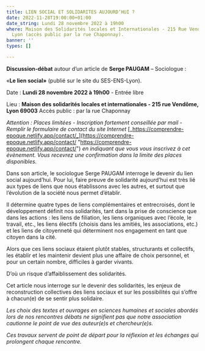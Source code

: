 ```yaml
---
title: LIEN SOCIAL ET SOLIDARITES AUJOURD’HUI ?
date: 2022-11-28T19:00:00+01:00
date_string: Lundi 28 novembre 2022 à 19h00
where: Maison des Solidarités locales et Internationales - 215 Rue Vendôme, 69003
  Lyon (accès public par la rue Chaponnay).
banner: ''
types: []

---
```

**Discussion-débat** autour d’un article de **Serge PAUGAM** – Sociologue :

«**Le lien social»** (publié sur le site du SES-ENS-Lyon).

Date : **Lundi 28 novembre 2022 à 19h00** - Entrée libre

Lieu : **Maison des solidarités locales et internationales - 215 rue Vendôme, Lyon 69003** Accès public : par la rue Chaponnay

_Attention : Places limitées - Inscription fortement conseillée par mail - Remplir le formulaire de contact du site Internet_ [_https://comprendre-epoque.netlify.app/contact/_](https://comprendre-epoque.netlify.app/contact/ "https://comprendre-epoque.netlify.app/contact/") _en indiquant que vous vous inscrivez à cet évènement. Vous recevrez une confirmation dans la limite des places disponibles._

Dans son article, le sociologue Serge PAUGAM interroge le devenir du lien social aujourd’hui. Pour lui, faire preuve de solidarité aujourd’hui est très lié aux types de liens que nous établissons avec les autres, et surtout que l’évolution de la société nous permet d’établir.

Il détermine quatre types de liens complémentaires et entrecroisés, dont le développement définit nos solidarités, tant dans la prise de conscience que dans les actions : les liens de filiation, les liens organiques avec l’école, le travail, etc., les liens électifs (choisis dans les amitiés, les associations, etc.) et les liens de citoyenneté qui déterminent nos engagement en tant que citoyen dans la cité.

Alors que ces liens sociaux étaient plutôt stables, structurants et collectifs, les établir et les maintenir devient plus une affaire de choix personnel, et pour un certain nombre, difficiles à garder vivants.

D’où un risque d’affaiblissement des solidarités.

Cet article nous interroge sur le devenir des solidarités, les enjeux de reconstruction collectives des liens sociaux et sur les possibilités qui s’offre à chacun(e) de se sentir plus solidaire.

_Les choix des textes et ouvrages en sciences humaines et sociales abordés lors de nos rencontres débats ne signifient pas que notre association cautionne le point de vue des auteur(e)s et chercheur(e)s._

_Ces travaux servent de point de départ pour la réflexion et les échanges qui prolongent chaque rencontre._